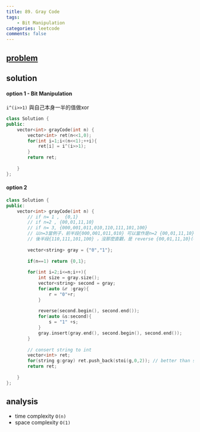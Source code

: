 ```yaml
---
title: 89. Gray Code
tags:  
    - Bit Manipulation
categories: leetcode
comments: false
---
```



## [problem](https://leetcode.com/problems/gray-code/)
## solution 
#### option 1 - Bit Manipulation

`i^(i>>1)` 與自己本身一半的值做xor

```c++
class Solution {
public:
    vector<int> grayCode(int n) {
        vector<int> ret(n<<1,0);
        for(int i=1;i<(n<<1);++i){
            ret[i] = i^(i>>1);
        }
        return ret;
        
    }
};
```
#### option 2
```c++
class Solution {
public:
    vector<int> grayCode(int n) {
        // if n= 1 ,  {0,1}
        // if n=2 , {00,01,11,10}
        // if n= 3, {000,001,011,010,110,111,101,100}
        // 以n=3當例子，前半段{000,001,011,010} 可以當作是n=2 {00,01,11,10} 在前面加上0，
        // 後半段{110,111,101,100} ，沒那麼直觀，是 reverse {00,01,11,10}(={10,11,01,00}) 再前面加上1
        
        vector<string> gray = {"0","1"};
        
        if(n==1) return {0,1};
        
        for(int i=2;i<=n;i++){
            int size = gray.size();
            vector<string> second = gray; 
            for(auto &r :gray){
                r = "0"+r;
            }
            
            reverse(second.begin(), second.end());
            for(auto &s:second){
                s = "1" +s;
            }
            gray.insert(gray.end(), second.begin(), second.end());
        }
        
        // consert string to int 
        vector<int> ret;
        for(string g:gray) ret.push_back(stoi(g,0,2)); // better than stoi(g);
        return ret;
        
    }
};
```
## analysis
- time complexity `O(n)`
- space complexity `O(1)`
